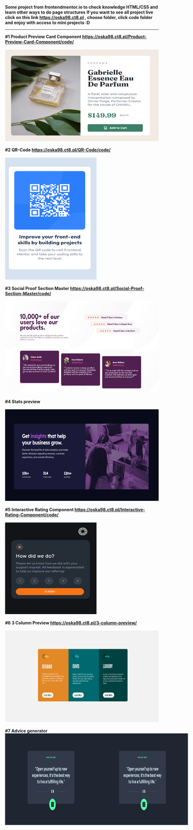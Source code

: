 <strong>Some project from frontendmentor.io to check knowledge HTML/CSS and learn other ways to do page structures</strong>
<strong>If you want to see all project live click on this link <a href="https://oska98.ct8.pl/">https://oska98.ct8.pl</a> , choose folder, click code folder and enjoy with access to mini projects :D</strong>
<hr>
<strong>#1 Product Preview Card Component <a href="https://oska98.ct8.pl/Product-Preview-Card-Component/code/">https://oska98.ct8.pl/Product-Preview-Card-Component/code/</a></strong>
<br> <br>
<img src="/Product-Preview-Card-Component/image/Product-Preview-Card-Component.jpg" width="600" height="300" alt="Result photo" />
<br> <br>
<strong>#2 QR-Code <a href="https://oska98.ct8.pl/QR-Code/code/">https://oska98.ct8.pl/QR-Code/code/</a></strong>
<br> <br>
<img src="/QR-Code/images/Result.png" width="300" height="400" alt="Result photo" />
<br> <br>
<strong>#3 Social Proof Section Master <a href="https://oska98.ct8.pl/Social-Proof-Section-Master/code/">https://oska98.ct8.pl/Social-Proof-Section-Master/code/</a></strong>
<br> <br>
<img src="/Social-Proof-Section-Master/images/Result.png" width="600" height="300" alt="Result photo" />
<br> <br>
<strong>#4 Stats preview <a href=""></a></strong>
<br> <br>
<img src="/Stats-preview/image/Result.png" width="600" height="300" alt="Result photo" />
<br> <br>
<strong>#5 Interactive Rating Component <a href="https://oska98.ct8.pl/Interactive-Rating-Component/code/">https://oska98.ct8.pl/Interactive-Rating-Component/code/</a></strong>
<br> <br>
<img src="/Interactive-Rating-Component/images/Result1.png" width="300" height="300" alt="Result photo" />
<br> <br>
<strong>#6 3 Column Preview <a href="https://oska98.ct8.pl/3-column-preview/">https://oska98.ct8.pl/3-column-preview/</a></strong>
<br> <br>
<img src="/3-column-preview/images/Results.jpg" width="600" height="300" alt="Result photo" />
<br> <br>
<strong>#7 Advice generator</strong>
<div style="display: flex;">
<img src="/advice-generator/public/result1.jpg" width="300" height="300" alt="Result photo" />
<img src="/advice-generator/public/result2.jpg" width="300" height="300" alt="Result photo" />
</div>
<br> <br>
